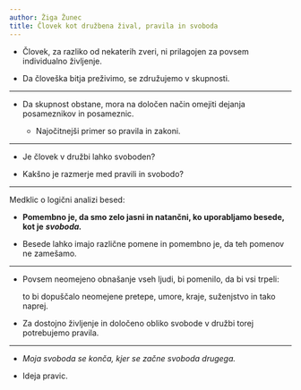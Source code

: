 ```yaml
---
author: Žiga Žunec
title: Človek kot družbena žival, pravila in svoboda
---
```


- Človek, za razliko od nekaterih zveri, ni prilagojen za povsem individualno življenje.

- Da človeška bitja preživimo, se združujemo v skupnosti.

---

- Da skupnost obstane, mora na določen način omejiti dejanja posameznikov in posameznic.

    - Najočitnejši primer so pravila in zakoni.

---

- Je človek v družbi lahko svoboden?

- Kakšno je razmerje med pravili in svobodo?

--- 

Medklic o logični analizi besed:

- **Pomembno je, da smo zelo jasni in natančni, ko uporabljamo besede, kot je** ***svoboda.***

- Besede lahko imajo različne pomene in pomembno je, da teh pomenov ne zamešamo.

---

- Povsem neomejeno obnašanje vseh ljudi, bi pomenilo, da bi vsi trpeli:

    to bi dopuščalo neomejene pretepe, umore, kraje, suženjstvo in tako naprej.

- Za dostojno življenje in določeno obliko svobode v družbi torej potrebujemo pravila.

---

- *Moja svoboda se konča, kjer se začne svoboda drugega.*

- Ideja pravic.

